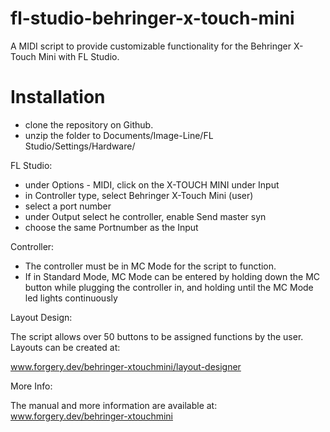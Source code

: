 
# fl-studio-behringer-x-touch-mini

A MIDI script to provide customizable functionality for the Behringer X-Touch Mini with FL Studio.

# Installation

+ clone the repository on Github.
+ unzip the folder to Documents/Image-Line/FL Studio/Settings/Hardware/

FL Studio:

+ under Options - MIDI, click on the X-TOUCH MINI under Input
+ in Controller type, select Behringer X-Touch Mini (user)
+ select a port number
+ under Output select he controller, enable Send master syn
+ choose the same Portnumber as the Input

Controller:

+ The controller must be in MC Mode for the script to function.
+ If in Standard Mode, MC Mode can be entered by holding down the MC button while plugging the controller in, and holding until the MC Mode led lights continuously

Layout Design:

The script allows over 50 buttons to be assigned functions by the user. Layouts can be created at:

www.forgery.dev/behringer-xtouchmini/layout-designer 

More Info:

The manual and more information are available at:
www.forgery.dev/behringer-xtouchmini

